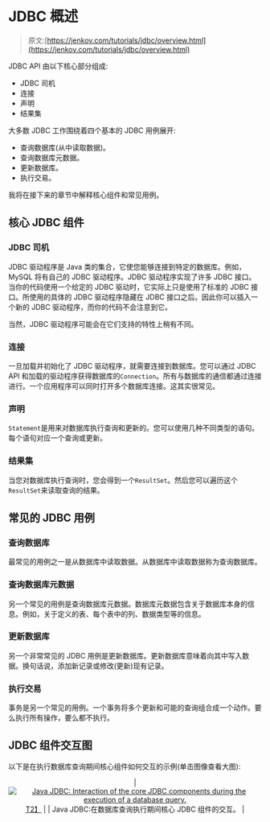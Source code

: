 # JDBC 概述

> 原文:[https://jenkov.com/tutorials/jdbc/overview.html](https://jenkov.com/tutorials/jdbc/overview.html)

JDBC API 由以下核心部分组成:

*   JDBC 司机
*   连接
*   声明
*   结果集

大多数 JDBC 工作围绕着四个基本的 JDBC 用例展开:

*   查询数据库(从中读取数据)。
*   查询数据库元数据。
*   更新数据库。
*   执行交易。

我将在接下来的章节中解释核心组件和常见用例。

## 核心 JDBC 组件

### JDBC 司机

JDBC 驱动程序是 Java 类的集合，它使您能够连接到特定的数据库。例如，MySQL 将有自己的 JDBC 驱动程序。JDBC 驱动程序实现了许多 JDBC 接口。当你的代码使用一个给定的 JDBC 驱动时，它实际上只是使用了标准的 JDBC 接口。所使用的具体的 JDBC 驱动程序隐藏在 JDBC 接口之后。因此你可以插入一个新的 JDBC 驱动程序，而你的代码不会注意到它。

当然，JDBC 驱动程序可能会在它们支持的特性上稍有不同。

### 连接

一旦加载并初始化了 JDBC 驱动程序，就需要连接到数据库。您可以通过 JDBC API 和加载的驱动程序获得数据库的`Connection`。所有与数据库的通信都通过连接进行。一个应用程序可以同时打开多个数据库连接。这其实很常见。

### 声明

`Statement`是用来对数据库执行查询和更新的。您可以使用几种不同类型的语句。每个语句对应一个查询或更新。

### 结果集

当您对数据库执行查询时，您会得到一个`ResultSet`。然后您可以遍历这个`ResultSet`来读取查询的结果。

## 常见的 JDBC 用例

### 查询数据库

最常见的用例之一是从数据库中读取数据。从数据库中读取数据称为查询数据库。

### 查询数据库元数据

另一个常见的用例是查询数据库元数据。数据库元数据包含关于数据库本身的信息。例如，关于定义的表、每个表中的列、数据类型等的信息。

### 更新数据库

另一个非常常见的 JDBC 用例是更新数据库。更新数据库意味着向其中写入数据。换句话说，添加新记录或修改(更新)现有记录。

### 执行交易

事务是另一个常见的用例。一个事务将多个更新和可能的查询组合成一个动作。要么执行所有操作，要么都不执行。

## JDBC 组件交互图

以下是在执行数据库查询期间核心组件如何交互的示例(单击图像查看大图):

<center>

| [![Java JDBC: Interaction of the core JDBC components during the execution of a database query.](../Images/7b5874a9ee952ed2cf3dc4dfa0deaa98.png)T2】](/images/java-jdbc/overview.png) |
| Java JDBC:在数据库查询执行期间核心 JDBC 组件的交互。 |

</center>